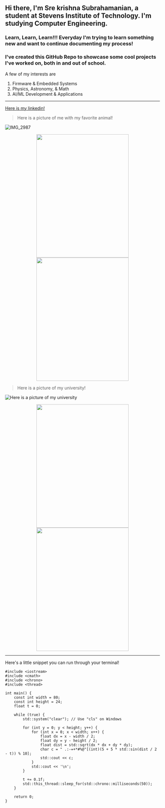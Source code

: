 ## **Hi there, I'm Sre krishna Subrahamanian, a student at Stevens Institute of Technology. I'm studying Computer Engineering.**
### Learn, Learn, Learn!!! Everyday I'm trying to learn something new and want to continue documenting my process! ###
### I've created this GitHub Repo to showcase some cool projects I've worked on, both in and out of school. ###

A few of my interests are
1. Firmware & Embedded Systems
2. Physics, Astronomy, & Math
3. AI/ML Development & Applications

---

[Here is my linkedin!](https://www.linkedin.com/in/srekrishnasubrahamanian/)

>Here is a picture of me with my favorite animal!

![IMG_2987](https://github.com/user-attachments/assets/989dac2b-5b20-4d05-92c8-c4d221b78c2f)
<p align="center">
  <img src="your_image_url1" width="300" height="400" />
  <img src="your_image_url2" width="300" height="400" />
</p>


>Here is a picture of my university!

![Here is a picture of my university](https://tour.stevens.edu/maps/UMAP_2017082365446_MINI.jpg)
<p align="center">
  <img src="your_image_url1" width="300" height="400" />
  <img src="your_image_url2" width="300" height="400" />
</p>

---
Here's a little snippet you can run through your terminal!

```
#include <iostream>
#include <cmath>
#include <chrono>
#include <thread>

int main() {
    const int width = 80;
    const int height = 24;
    float t = 0;

    while (true) {
        std::system("clear"); // Use "cls" on Windows

        for (int y = 0; y < height; y++) {
            for (int x = 0; x < width; x++) {
                float dx = x - width / 2;
                float dy = y - height / 2;
                float dist = std::sqrt(dx * dx + dy * dy);
                char c = " .:-=+*#%@"[(int)(5 + 5 * std::sin(dist / 2 - t)) % 10];
                std::cout << c;
            }
            std::cout << '\n';
        }

        t += 0.1f;
        std::this_thread::sleep_for(std::chrono::milliseconds(50));
    }

    return 0;
}

```


